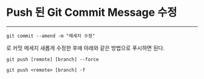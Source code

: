 # Push 된 Git Commit Message 수정
---

```git commit --amend -m "메세지 수정"```

로 커밋 메세지 새롭게 수정한 후에
아래와 같은 방법으로 푸시하면 된다.

```
git push [remote] [branch] --force
```
```
git push <remote> [branch] -f
```

